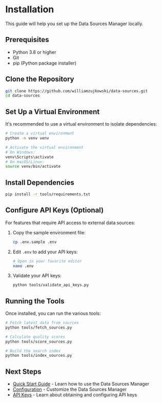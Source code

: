 # Installation

This guide will help you set up the Data Sources Manager locally.

## Prerequisites

- Python 3.8 or higher
- Git
- pip (Python package installer)

## Clone the Repository

```bash
git clone https://github.com/williamzujkowski/data-sources.git
cd data-sources
```

## Set Up a Virtual Environment

It's recommended to use a virtual environment to isolate dependencies:

```bash
# Create a virtual environment
python -m venv venv

# Activate the virtual environment
# On Windows:
venv\Scripts\activate
# On macOS/Linux:
source venv/bin/activate
```

## Install Dependencies

```bash
pip install -r tools/requirements.txt
```

## Configure API Keys (Optional)

For features that require API access to external data sources:

1. Copy the sample environment file:
   ```bash
   cp .env.sample .env
   ```

2. Edit `.env` to add your API keys:
   ```bash
   # Open in your favorite editor
   nano .env
   ```

3. Validate your API keys:
   ```bash
   python tools/validate_api_keys.py
   ```

## Running the Tools

Once installed, you can run the various tools:

```bash
# Fetch latest data from sources
python tools/fetch_sources.py

# Calculate quality scores
python tools/score_sources.py

# Build the search index
python tools/index_sources.py
```

## Next Steps

- [Quick Start Guide](quickstart.md) - Learn how to use the Data Sources Manager
- [Configuration](configuration.md) - Customize the Data Sources Manager
- [API Keys](../development/api-keys.md) - Learn about obtaining and configuring API keys